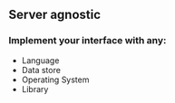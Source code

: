 ## Server agnostic <!-- .element: data-theme="ka-content" -->
### Implement your interface with any:

- Language <!-- .element: class="fragment" -->
- Data store <!-- .element: class="fragment" -->
- Operating System <!-- .element: class="fragment" -->
- Library <!-- .element: class="fragment" -->
